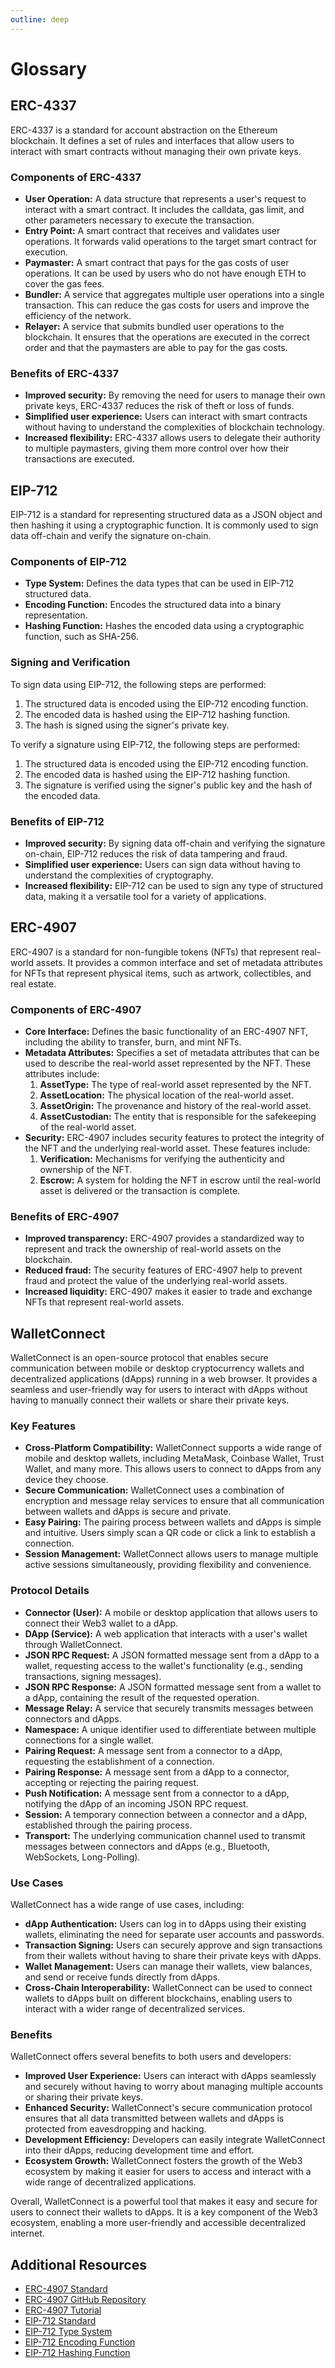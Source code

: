 ```yaml
---
outline: deep
---
```


# Glossary

## ERC-4337

ERC-4337 is a standard for account abstraction on the Ethereum blockchain. It defines a set of rules and interfaces that allow users to interact with smart contracts without managing their own private keys.

### Components of ERC-4337

- **User Operation:** A data structure that represents a user's request to interact with a smart contract. It includes the calldata, gas limit, and other parameters necessary to execute the transaction.
- **Entry Point:** A smart contract that receives and validates user operations. It forwards valid operations to the target smart contract for execution.
- **Paymaster:** A smart contract that pays for the gas costs of user operations. It can be used by users who do not have enough ETH to cover the gas fees.
- **Bundler:** A service that aggregates multiple user operations into a single transaction. This can reduce the gas costs for users and improve the efficiency of the network.
- **Relayer:** A service that submits bundled user operations to the blockchain. It ensures that the operations are executed in the correct order and that the paymasters are able to pay for the gas costs.

### Benefits of ERC-4337

- **Improved security:** By removing the need for users to manage their own private keys, ERC-4337 reduces the risk of theft or loss of funds.
- **Simplified user experience:** Users can interact with smart contracts without having to understand the complexities of blockchain technology.
- **Increased flexibility:** ERC-4337 allows users to delegate their authority to multiple paymasters, giving them more control over how their transactions are executed.

## EIP-712

EIP-712 is a standard for representing structured data as a JSON object and then hashing it using a cryptographic function. It is commonly used to sign data off-chain and verify the signature on-chain.

### Components of EIP-712

- **Type System:** Defines the data types that can be used in EIP-712 structured data.
- **Encoding Function:** Encodes the structured data into a binary representation.
- **Hashing Function:** Hashes the encoded data using a cryptographic function, such as SHA-256.

### Signing and Verification

To sign data using EIP-712, the following steps are performed:

1. The structured data is encoded using the EIP-712 encoding function.
2. The encoded data is hashed using the EIP-712 hashing function.
3. The hash is signed using the signer's private key.

To verify a signature using EIP-712, the following steps are performed:

1. The structured data is encoded using the EIP-712 encoding function.
2. The encoded data is hashed using the EIP-712 hashing function.
3. The signature is verified using the signer's public key and the hash of the encoded data.

### Benefits of EIP-712

- **Improved security:** By signing data off-chain and verifying the signature on-chain, EIP-712 reduces the risk of data tampering and fraud.
- **Simplified user experience:** Users can sign data without having to understand the complexities of cryptography.
- **Increased flexibility:** EIP-712 can be used to sign any type of structured data, making it a versatile tool for a variety of applications.

## ERC-4907

ERC-4907 is a standard for non-fungible tokens (NFTs) that represent real-world assets. It provides a common interface and set of metadata attributes for NFTs that represent physical items, such as artwork, collectibles, and real estate.

### Components of ERC-4907

- **Core Interface:** Defines the basic functionality of an ERC-4907 NFT, including the ability to transfer, burn, and mint NFTs.
- **Metadata Attributes:** Specifies a set of metadata attributes that can be used to describe the real-world asset represented by the NFT. These attributes include:
    1. **AssetType:** The type of real-world asset represented by the NFT.
    2. **AssetLocation:** The physical location of the real-world asset.
    3. **AssetOrigin:** The provenance and history of the real-world asset.
    4. **AssetCustodian:** The entity that is responsible for the safekeeping of the real-world asset.
- **Security:** ERC-4907 includes security features to protect the integrity of the NFT and the underlying real-world asset. These features include:
    1. **Verification:** Mechanisms for verifying the authenticity and ownership of the NFT.
    2. **Escrow:** A system for holding the NFT in escrow until the real-world asset is delivered or the transaction is complete.

### Benefits of ERC-4907

- **Improved transparency:** ERC-4907 provides a standardized way to represent and track the ownership of real-world assets on the blockchain.
- **Reduced fraud:** The security features of ERC-4907 help to prevent fraud and protect the value of the underlying real-world assets.
- **Increased liquidity:** ERC-4907 makes it easier to trade and exchange NFTs that represent real-world assets.

## WalletConnect

WalletConnect is an open-source protocol that enables secure communication between mobile or desktop cryptocurrency wallets and decentralized applications (dApps) running in a web browser. It provides a seamless and user-friendly way for users to interact with dApps without having to manually connect their wallets or share their private keys.

### Key Features

* **Cross-Platform Compatibility:** WalletConnect supports a wide range of mobile and desktop wallets, including MetaMask, Coinbase Wallet, Trust Wallet, and many more. This allows users to connect to dApps from any device they choose.
* **Secure Communication:** WalletConnect uses a combination of encryption and message relay services to ensure that all communication between wallets and dApps is secure and private.
* **Easy Pairing:** The pairing process between wallets and dApps is simple and intuitive. Users simply scan a QR code or click a link to establish a connection.
* **Session Management:** WalletConnect allows users to manage multiple active sessions simultaneously, providing flexibility and convenience.

### Protocol Details

* **Connector (User):** A mobile or desktop application that allows users to connect their Web3 wallet to a dApp.
* **DApp (Service):** A web application that interacts with a user's wallet through WalletConnect.
* **JSON RPC Request:** A JSON formatted message sent from a dApp to a wallet, requesting access to the wallet's functionality (e.g., sending transactions, signing messages).
* **JSON RPC Response:** A JSON formatted message sent from a wallet to a dApp, containing the result of the requested operation.
* **Message Relay:** A service that securely transmits messages between connectors and dApps.
* **Namespace:** A unique identifier used to differentiate between multiple connections for a single wallet.
* **Pairing Request:** A message sent from a connector to a dApp, requesting the establishment of a connection.
* **Pairing Response:** A message sent from a dApp to a connector, accepting or rejecting the pairing request.
* **Push Notification:** A message sent from a connector to a dApp, notifying the dApp of an incoming JSON RPC request.
* **Session:** A temporary connection between a connector and a dApp, established through the pairing process.
* **Transport:** The underlying communication channel used to transmit messages between connectors and dApps (e.g., Bluetooth, WebSockets, Long-Polling).

### Use Cases

WalletConnect has a wide range of use cases, including:

* **dApp Authentication:** Users can log in to dApps using their existing wallets, eliminating the need for separate user accounts and passwords.
* **Transaction Signing:** Users can securely approve and sign transactions from their wallets without having to share their private keys with dApps.
* **Wallet Management:** Users can manage their wallets, view balances, and send or receive funds directly from dApps.
* **Cross-Chain Interoperability:** WalletConnect can be used to connect wallets to dApps built on different blockchains, enabling users to interact with a wider range of decentralized services.

### Benefits

WalletConnect offers several benefits to both users and developers:

* **Improved User Experience:** Users can interact with dApps seamlessly and securely without having to worry about managing multiple accounts or sharing their private keys.
* **Enhanced Security:** WalletConnect's secure communication protocol ensures that all data transmitted between wallets and dApps is protected from eavesdropping and hacking.
* **Development Efficiency:** Developers can easily integrate WalletConnect into their dApps, reducing development time and effort.
* **Ecosystem Growth:** WalletConnect fosters the growth of the Web3 ecosystem by making it easier for users to access and interact with a wide range of decentralized applications.

Overall, WalletConnect is a powerful tool that makes it easy and secure for users to connect their wallets to dApps. It is a key component of the Web3 ecosystem, enabling a more user-friendly and accessible decentralized internet.

## Additional Resources

* [ERC-4907 Standard](https://eips.ethereum.org/EIPS/eip-4907)
* [ERC-4907 GitHub Repository](https://github.com/ethereum/EIPs/blob/master/EIPS/eip-4907.md)
* [ERC-4907 Tutorial](https://docs.openzeppelin.com/contracts/4.x/erc4907)
* [EIP-712 Standard](https://eips.ethereum.org/EIPS/eip-712)
* [EIP-712 Type System](https://docs.soliditylang.org/en/latest/abi-spec.html#types)
* [EIP-712 Encoding Function](https://docs.soliditylang.org/en/latest/abi-spec.html#encoding-of-parameters)
* [EIP-712 Hashing Function](https://docs.soliditylang.org/en/latest/abi-spec.html#encoding-of-parameters)

